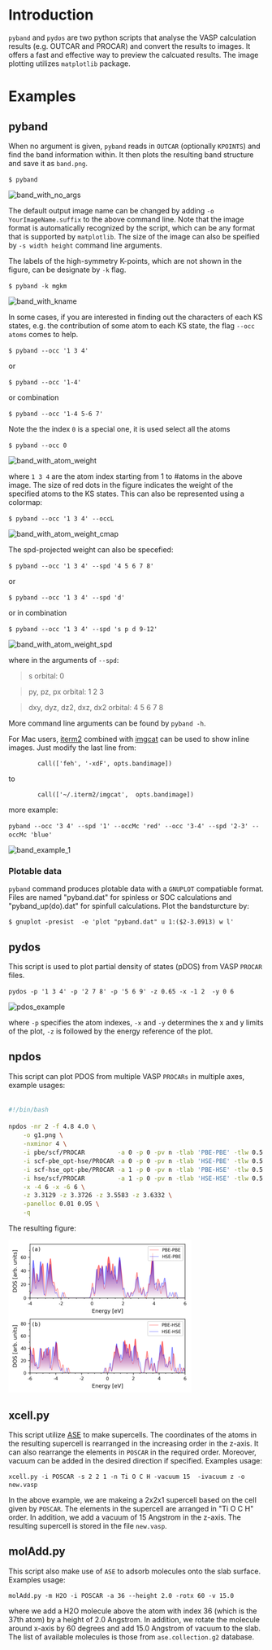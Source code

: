 # Introduction

`pyband` and `pydos` are two python scripts that analyse the VASP calculation
results (e.g. OUTCAR and PROCAR) and  convert the results to images. It offers a
fast and effective way to preview the calcuated results. The image plotting
utilizes `matplotlib` package.

# Examples
## pyband

When no argument is given, `pyband` reads in `OUTCAR` (optionally `KPOINTS`)
and find the band information within. It then plots the resulting band structure
and save it as `band.png`.

```$ pyband```

![band_with_no_args](examples/band_no_args.png)

The default output image name  can be changed by adding `-o
YourImageName.suffix` to the above command line.  Note that the image format is
automatically recognized by the script, which can be any format that is
supported by `matplotlib`. The size of the image can also be speified by `-s
width height` command line arguments.

The labels of the high-symmetry K-points, which are not shown in the figure, can
be designate by `-k` flag.

```$ pyband -k mgkm```

![band_with_kname](examples/band_with_kname.png)

In some cases, if you are interested in finding out the characters of each KS
states, e.g. the contribution of some atom to each KS state, the flag `--occ
atoms` comes to help.

```$ pyband --occ '1 3 4'```

or

```$ pyband --occ '1-4'```

or combination

```$ pyband --occ '1-4 5-6 7'```

Note the the index `0` is a special one, it is used select all the atoms

```$ pyband --occ 0```

![band_with_atom_weight](examples/band_with_atoms_weight.png)

where `1 3 4` are the atom index starting from 1 to #atoms  in the above image.
The size of red dots in the figure indicates the weight of the specified atoms
to the KS states.  This can also be represented using a colormap:

```$ pyband --occ '1 3 4' --occL```

![band_with_atom_weight_cmap](examples/band_with_atoms_weight_cmap.png)

The spd-projected weight can also be specefied:

```$ pyband --occ '1 3 4' --spd '4 5 6 7 8' ```

or

```$ pyband --occ '1 3 4' --spd 'd' ```

or in combination

```$ pyband --occ '1 3 4' --spd 's p d 9-12' ```


![band_with_atom_weight_spd](examples/band_with_atoms_weight_spd.png)

where in the arguments of `--spd`:


> s orbital: 0

> py, pz, px orbital: 1 2 3

> dxy, dyz, dz2, dxz, dx2 orbital: 4 5 6 7 8

More command line arguments can be found by `pyband -h`.

For Mac users, [iterm2](https://iterm2.com/) combined with [imgcat](https://iterm2.com/documentation-shell-integration.html) can be used to show inline images. Just modify the last line from:
```
        call(['feh', '-xdF', opts.bandimage])
```
to
```
        call(['~/.iterm2/imgcat',  opts.bandimage])
```

more example:

`pyband --occ '3 4' --spd '1' --occMc 'red' --occ '3-4' --spd '2-3' --occMc 'blue'`

![band_example_1](examples/band_example.png)

### Plotable data
`pyband` command produces plotable data with a `GNUPLOT` compatiable format. Files are named "pyband.dat" for spinless or SOC calculations and "pyband_up(do).dat" for spinfull calculations. Plot the bandsturcture by:

```
$ gnuplot -presist  -e 'plot "pyband.dat" u 1:($2-3.0913) w l'
```

## pydos

This script is used to plot partial density of states (pDOS) from VASP `PROCAR`
files.

`pydos -p '1 3 4' -p '2 7 8' -p '5 6 9' -z 0.65 -x -1 2  -y 0 6`

![pdos_example](examples/dos_p3.png)

where `-p` specifies the atom indexes, `-x` and `-y` determines the x and y
limits of the plot, `-z` is followed by the energy reference of the plot.


## npdos

This script can plot PDOS from multiple VASP `PROCARs` in multiple axes, example usages:

```bash

#!/bin/bash

npdos -nr 2 -f 4.8 4.0 \
    -o g1.png \
    -nxminor 4 \
    -i pbe/scf/PROCAR         -a 0 -p 0 -pv n -tlab 'PBE-PBE' -tlw 0.5 -tlc r \
    -i scf-pbe_opt-hse/PROCAR -a 0 -p 0 -pv n -tlab 'HSE-PBE' -tlw 0.5 -tlc b \
    -i scf-hse_opt-pbe/PROCAR -a 1 -p 0 -pv n -tlab 'PBE-HSE' -tlw 0.5 -tlc r \
    -i hse/scf/PROCAR         -a 1 -p 0 -pv n -tlab 'HSE-HSE' -tlw 0.5 -tlc b \
    -x -4 6 -x -6 6 \
    -z 3.3129 -z 3.3726 -z 3.5583 -z 3.6332 \
    -panelloc 0.01 0.95 \
    -q  
```

The resulting figure:

![npdos_example](examples/dos_p5.png)

## xcell.py

This script utilize [ASE](https://wiki.fysik.dtu.dk/ase/ase/io/io.html) to make
supercells. The coordinates of the atoms in the resulting supercell is
rearranged in the increasing order in the z-axis. It can also rearrange the
elements in `POSCAR` in the required order. Moreover, vacuum can be added in the
desired direction if specified. Examples usage:

```
xcell.py -i POSCAR -s 2 2 1 -n Ti O C H -vacuum 15  -ivacuum z -o new.vasp
```

In the above example, we are makeing a 2x2x1 supercell based on the cell given
by `POSCAR`. The elements in the supercell are arranged in "Ti O C H" order. In
addition, we add a vacuum of 15 Angstrom in the z-axis. The resulting supercell
is stored in the file `new.vasp`.


## molAdd.py

This script also make use of `ASE` to adsorb molecules onto the slab surface.
Examples usage:

```
molAdd.py -m H2O -i POSCAR -a 36 --height 2.0 -rotx 60 -v 15.0
```

where we add a H2O molecule above the atom with index 36 (which is the 37th
atom) by a height of 2.0 Angstrom. In addition, we rotate the molecule around
x-axis by 60 degrees and add 15.0 Angstrom of vacuum to the slab.  The list of
available molecules is those from `ase.collection.g2` database.
